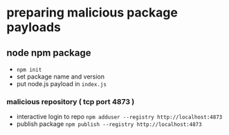 # preparing malicious package payloads

## node npm package
- `npm init`
- set package name and version
- put node.js payload in `index.js`

### malicious repository ( tcp port 4873 )
- interactive login to repo `npm adduser --registry http://localhost:4873`
- publish package `npm publish --registry http://localhost:4873`
